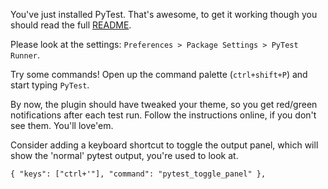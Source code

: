 You've just installed PyTest. That's awesome, to get it working though you
should read the full [README](https://github.com/kaste/PyTest).


Please look at the settings: `Preferences > Package Settings > PyTest Runner`.

Try some commands! Open up the command palette (`ctrl+shift+P`) and start typing `PyTest`.

By now, the plugin should have tweaked your theme, so you get red/green
notifications after each test run. Follow the instructions online, if you
don't see them. You'll love'em.


Consider adding a keyboard shortcut to toggle the output panel, which will show the 'normal' pytest output, you're used to look at.

    { "keys": ["ctrl+'"], "command": "pytest_toggle_panel" },

